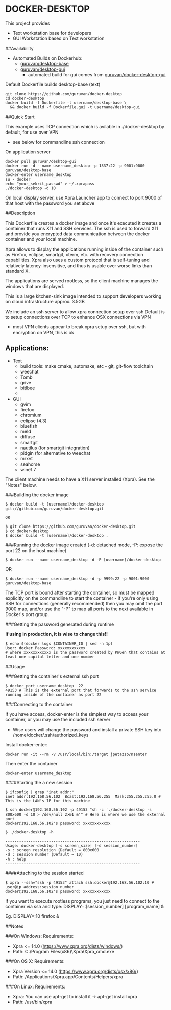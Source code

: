DOCKER-DESKTOP
==============

This project provides
 * Text workstation base for developers
 * GUI Workstation based on Text workstation

##Availability
 * Automated Builds on Dockerhub:
   - [guruvan/desktop-base](https://registry.hub.docker.com/u/guruvan/desktop-base)
   - [guruvan/desktop-gui](https://registry.hub.docker.com/u/guruvan/desktop-gui)
     - automated build for gui comes from [guruvan/docker-desktop-gui](https://github.com/guruvan/docker-desktop-gui)

Default Dockerfile builds desktop-base (text) 
   ```
   git clone https://github.com/guruvan/docker-desktop
   cd docker-desktop
   docker build -f Dockerfile -t username/desktop-base \
     && docker build -f Dockerfile.gui -t username/desktop-gui
   ```

##Quick Start

 This example uses TCP connection which is avilable in ./docker-desktop by default, for use over VPN
  - see below for commandline ssh connection

 On application server
   ```
   docker pull guruvan/desktop-gui
   docker run -d --name username_desktop -p 1337:22 -p 9001:9000  guruvan/desktop-base
   docker-enter username_desktop
   su - docker
   echo "your_sekrit_passwd" > ~/.xprapass
   ./docker-desktop -d 10
   ```
 On local display server, use Xpra Launcher app to connect to port 9000 of that host
 with the password you set above


##Description

This Dockerfile creates a docker image and once it's executed it creates a container that runs X11 and SSH services.
The ssh is used to forward X11 and provide you encrypted data communication between the docker container and your local machine.

Xpra allows to display the applications running inside of the container such as Firefox, eclipse, smartgit, xterm, etc. with recovery connection capabilities. Xpra also uses a custom protocol that is self-tuning and relatively latency-insensitive, and thus is usable over worse links than standard X.

The applications are served rootless, so the client machine manages the windows that are displayed.

This is a large kitchen-sink image intended to support developers working on cloud infrastructure
 approx. 3.5GB

We include an ssh server to allow xpra connection setup over ssh
Default is to setup connections over TCP to enhance OSX connections via VPN
  - most VPN clients appear to break xpra setup over ssh, but with encryption on VPN, this is ok

## Applications:
 * Text
   - build tools: make cmake, automake, etc - git, git-flow toolchain
   - weechat
   - Tomb
   - grive
   - bitlbee
   - 
 * GUI 
   - gvim
   - firefox
   - chromium
   - eclipse (4.3)
   - bluefish
   - meld
   - diffuse
   - smartgit
   - nautilus (for smartgit integration) 
   - pidgin (for alternative to weechat
   - mrxvt
   - seahorse
   - wine1.7



The client machine needs to have a X11 server installed (Xpra). See the "Notes" below. 


###Building the docker image

```
$ docker build -t [username]/docker-desktop git://github.com/guruvan/docker-desktop.git

OR

$ git clone https://github.com/guruvan/docker-desktop.git
$ cd docker-desktop
$ docker build -t [username]/docker-desktop .
```

###Running the docker image created (-d: detached mode, -P: expose the port 22 on the host machine)

```
$ docker run --name username_desktop -d -P [username]/docker-desktop
```
OR
```
$ docker run --name username_desktop -d -p 9999:22 -p 9001:9000 guruvan/desktop-base
```
The TCP port is bound after starting the container, so must be mapped explicitly on the commandline to start the container - if you're only using SSH for connections (generally recommended) then you may omit the port 9000 map, and/or use the "-P" to map all ports to the next available in Docker's port group. 

###Getting the password generated during runtime

**If using in production, it is wise to change this!!**
```
$ echo $(docker logs $CONTAINER_ID | sed -n 1p)
User: docker Password: xxxxxxxxxxxx
# where xxxxxxxxxxxx is the password created by PWGen that contains at least one capital letter and one number
```

##Usage

###Getting the container's external ssh port 

```
$ docker port username_desktop  22
49153 # This is the external port that forwards to the ssh service running inside of the container as port 22
```

###Connecting to the container 

If you have access, docker-enter is the simplest way to access your container, or you may use the included ssh server
 - Wise users will change the password and install a private SSH key into /home/docker/.ssh/authorized_keys

Install docker-enter:
```
docker run -it --rm -v /usr/local/bin:/target jpetazzo/nsenter 
```
Then enter the container
```
docker-enter username_desktop
```


####Starting the a new session 

```
$ ifconfig | grep "inet addr:" 
inet addr:192.168.56.102  Bcast:192.168.56.255  Mask:255.255.255.0 # This is the LAN's IP for this machine

$ ssh docker@192.168.56.102 -p 49153 "sh -c './docker-desktop -s 800x600 -d 10 > /dev/null 2>&1 &'" # Here is where we use the external port
docker@192.168.56.102's password: xxxxxxxxxxxx 

$ ./docker-desktop -h

-----------------------------------------------------------
Usage: docker-desktop [-s screen_size] [-d session_number]
-s : screen resolution (Default = 800x600
-d : session number (Default = 10)
-h : help
-----------------------------------------------------------
```

####Attaching to the session started

```
$ xpra --ssh="ssh -p 49153" attach ssh:docker@192.168.56.102:10 # user@ip_address:session_number
docker@192.168.56.102's password: xxxxxxxxxxxx 

```
If you want to execute rootless programs, you just need to connect to the container via ssh and type: 
DISPLAY=:[session_number] [program_name] & 

Eg. DISPLAY=:10 firefox &

##Notes

###On Windows:
Requirements:
- Xpra <= 14.0 (https://www.xpra.org/dists/windows/)
- Path: C:\Program Files(x86)\Xpra\Xpra_cmd.exe

###On OS X:
Requirements:
- Xpra Version <= 14.0 (https://www.xpra.org/dists/osx/x86/)
- Path: /Applications/Xpra.app/Contents/Helpers/xpra


###On Linux:
Requirements:
- Xpra: You can use apt-get to install it -> apt-get install xpra
- Path: /usr/bin/xpra
